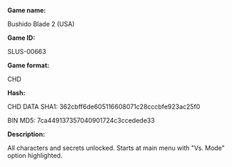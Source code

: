**Game name:**

Bushido Blade 2 (USA)

**Game ID:**

SLUS-00663

**Game format:**

CHD

**Hash:**

CHD DATA SHA1: 362cbff6de605116608071c28cccbfe923ac25f0

BIN MD5: 7ca449137357040901724c3ccedede33

**Description:**

All characters and secrets unlocked. Starts at main menu with "Vs. Mode" option highlighted.